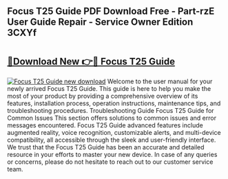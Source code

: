 ## Focus T25 Guide PDF Download Free - Part-rzE User Guide Repair - Service Owner Edition 3CXYf

# <h2><a href="http://bc58830.oget.top/?id=Focus+T25+Guide">🔗Download New 👉🔴 Focus T25 Guide</a></h2>

[![Focus T25 Guide new download](https://i.imgur.com/5g1atiW.png)](http://bc58830.oget.top/?id=Focus+T25+Guide)
Welcome to the user manual for your newly arrived Focus T25 Guide. This guide is here to help you make the most of your product by providing a comprehensive overview of its features, installation process, operation instructions, maintenance tips, and troubleshooting procedures. Troubleshooting Guide Focus T25 Guide for Common Issues This section offers solutions to common issues and error messages encountered. Focus T25 Guide advanced features include augmented reality, voice recognition, customizable alerts, and multi-device compatibility, all accessible through the sleek and user-friendly interface. We trust that the Focus T25 Guide has been an accurate and detailed resource in your efforts to master your new device. In case of any queries or concerns, please do not hesitate to reach out to our customer service team.
